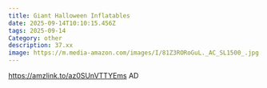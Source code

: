 ```yaml
---
title: Giant Halloween Inflatables
date: 2025-09-14T10:10:15.456Z
tags: 2025-09-14
Category: other
description: 37.xx
image: https://m.media-amazon.com/images/I/81Z3RORoGuL._AC_SL1500_.jpg
---
```

https://amzlink.to/az0SUnVTTYEms
AD